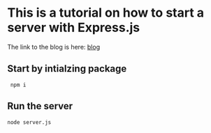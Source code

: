 # This is a tutorial on how to start a server with Express.js

The link to the blog is here:
[blog](https://hashnode.com/preview/6288ed5daad1d357809fdfa3)


## Start by intialzing package

` npm i`

## Run the server

`node server.js`
